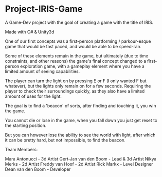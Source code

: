 # Project-IRIS-Game

A Game-Dev project with the goal of creating a game with the title of IRIS.

Made with C# & Unity3d

One of our first concepts was a first-person platforming / parkour-esque game that would be fast paced, 
and would be able to be speed-ran.

Some of these elements remain in the game, but ultimately (due to time constraints, and other reasons) the game's final
concept changed to a first-person exploration game, with a gameplay element where you have a limited amount of seeing
capabilities. 

The player can turn the light on by pressing E or F (I only wanted F but whatever), but the lights only remain on for a few seconds.
Requiring the player to check their surroundings quickly, as they also have a limited amount of uses for the light.

The goal is to find a 'beacon' of sorts, after finding and touching it, you win the game.

You cannot die or lose in the game, when you fall down you just get reset to the starting position.

But you can however lose the ability to see the world with light, after which it can be pretty hard, but not impossible, to find the beacon.

Team Members:

Mara Antonucci - 3d Artist
Gert-Jan van den Boom - Lead & 3d Artist
Nikya Merks - 2d Artist
Freddy van Hoof - 2d Artist
Rick Markx - Level Designer
Dean van den Boom - Developer



